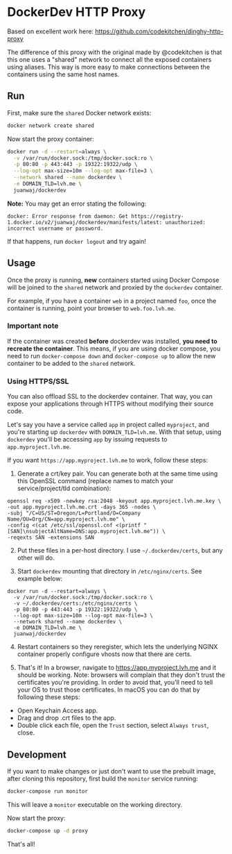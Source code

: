 # DockerDev HTTP Proxy

Based on excellent work here: https://github.com/codekitchen/dinghy-http-proxy

The difference of this proxy with the original made by @codekitchen is that this one uses a "shared" network to connect all the exposed containers using aliases. This way is more easy to make connections between the containers using the same host names.

## Run

First, make sure the `shared` Docker network exists:

```bash
docker network create shared
```

Now start the proxy container:

```bash
docker run -d --restart=always \
  -v /var/run/docker.sock:/tmp/docker.sock:ro \
  -p 80:80 -p 443:443 -p 19322:19322/udp \
  --log-opt max-size=10m --log-opt max-file=3 \
  --network shared --name dockerdev \
  -e DOMAIN_TLD=lvh.me \
  juanwaj/dockerdev
```
**Note:** You may get an error stating the following:
```
docker: Error response from daemon: Get https://registry-1.docker.io/v2/juanwaj/dockerdev/manifests/latest: unauthorized: incorrect username or password.
```
If that happens, run `docker logout` and try again!


## Usage

Once the proxy is running, **new** containers started using Docker Compose will be joined to the `shared` network and proxied by the `dockerdev` container.

For example, if you have a container `web` in a project named `foo`, once the container is running, point your browser to `web.foo.lvh.me`.

### Important note

If the container was created **before** dockerdev was installed, **you need to recreate the container**. This means, if you are using docker compose, you need to run `docker-compose down` and `docker-compose up` to allow the new container to be added to the `shared` network.

### Using HTTPS/SSL

You can also offload SSL to the dockerdev container. That way, you can expose your applications through HTTPS without modifying their source code.

Let's say you have a service called `app` in project called `myproject`, and you're starting up `dockerdev` with `DOMAIN_TLD=lvh.me`. With that setup, using `dockerdev` you'll be accessing `app` by issuing requests to `app.myproject.lvh.me`.

If you want `https://app.myproject.lvh.me` to work, follow these steps:

1. Generate a crt/key pair. You can generate both at the same time using this OpenSSL command (replace names to match your service/project/tld combination):

```
openssl req -x509 -newkey rsa:2048 -keyout app.myproject.lvh.me.key \
-out app.myproject.lvh.me.crt -days 365 -nodes \
-subj "/C=US/ST=Oregon/L=Portland/O=Company Name/OU=Org/CN=app.myproject.lvh.me" \
-config <(cat /etc/ssl/openssl.cnf <(printf "[SAN]\nsubjectAltName=DNS:app.myproject.lvh.me")) \
-reqexts SAN -extensions SAN
```

2. Put these files in a per-host directory. I use `~/.dockerdev/certs`, but any other will do. 

3. Start `dockerdev` mounting that directory in `/etc/nginx/certs`. See example below:

```
docker run -d --restart=always \
  -v /var/run/docker.sock:/tmp/docker.sock:ro \
  -v ~/.dockerdev/certs:/etc/nginx/certs \
  -p 80:80 -p 443:443 -p 19322:19322/udp \
  --log-opt max-size=10m --log-opt max-file=3 \
  --network shared --name dockerdev \
  -e DOMAIN_TLD=lvh.me \
  juanwaj/dockerdev
```

4. Restart containers so they reregister, which lets the underlying NGINX container properly configure vhosts now that there are certs.

5. That's it! In a browser, navigate to https://app.myproject.lvh.me and it should be working. Note: browsers will complain that they don't trust the certificates you're providing. In order to avoid that, you'll need to tell your OS to trust those certificates. In macOS you can do that by following these steps:

- Open Keychain Access app.
- Drag and drop .crt files to the app.
- Double click each file, open the `Trust` section, select `Always trust`, close.

## Development

If you want to make changes or just don't want to use the prebuilt image, after cloning
this repository, first build the `monitor` service running:

```bash
docker-compose run monitor
```

This will leave a `monitor` executable on the working directory.

Now start the proxy:

```bash
docker-compose up -d proxy
```

That's all!
